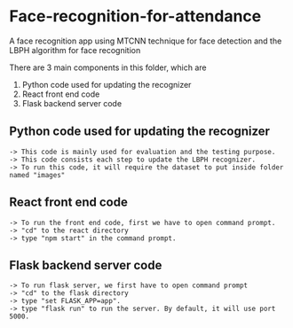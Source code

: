 # Face-recognition-for-attendance
A face recognition app using MTCNN technique for face detection and the LBPH algorithm for face recognition

There are 3 main components in this folder, which are
1. Python code used for updating the recognizer
2. React front end code
3. Flask backend server code


## Python code used for updating the recognizer
	-> This code is mainly used for evaluation and the testing purpose. 
	-> This code consists each step to update the LBPH recognizer.
	-> To run this code, it will require the dataset to put inside folder named "images"

## React front end code
	-> To run the front end code, first we have to open command prompt.
	-> "cd" to the react directory
	-> type "npm start" in the command prompt.

## Flask backend server code
	-> To run flask server, we first have to open command prompt
	-> "cd" to the flask directory
	-> type "set FLASK_APP=app".
	-> type "flask run" to run the server. By default, it will use port 5000.
